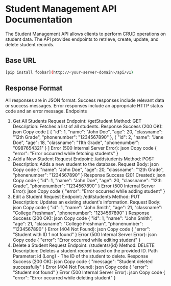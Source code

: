 # Student Management API Documentation
The Student Management API allows clients to perform CRUD operations on student data. The API provides endpoints to retrieve, create, update, and delete student records.

## Base URL
```bash
[pip install foobar](http://<your-server-domain>/api/v1)
```

## Response Format
All responses are in JSON format.
Success responses include relevant data or success messages.
Error responses include an appropriate HTTP status code and an error message.
Endpoints
1. Get All Students
Request
Endpoint: /getStudent
Method: GET
Description: Fetches a list of all students.
Response
Success (200 OK):
json
Copy code
[
    {
        "id": 1,
        "name": "John Doe",
        "age": 20,
        "classname": "12th Grade",
        "phonenumber": "1234567890"
    },
    {
        "id": 2,
        "name": "Jane Doe",
        "age": 18,
        "classname": "11th Grade",
        "phonenumber": "0987654321"
    }
]
Error (500 Internal Server Error):
json
Copy code
{
    "error": "Error occurred while fetching students"
}
2. Add a New Student
Request
Endpoint: /addstudents
Method: POST
Description: Adds a new student to the database.
Request Body:
json
Copy code
{
    "name": "John Doe",
    "age": 20,
    "classname": "12th Grade",
    "phonenumber": "1234567890"
}
Response
Success (201 Created):
json
Copy code
{
    "id": 1,
    "name": "John Doe",
    "age": 20,
    "classname": "12th Grade",
    "phonenumber": "1234567890"
}
Error (500 Internal Server Error):
json
Copy code
{
    "error": "Error occurred while adding student"
}
3. Edit a Student
Request
Endpoint: /editstudents
Method: PUT
Description: Updates an existing student's information.
Request Body:
json
Copy code
{
    "id": 1,
    "name": "John Smith",
    "age": 21,
    "classname": "College Freshman",
    "phonenumber": "1234567890"
}
Response
Success (200 OK):
json
Copy code
{
    "id": 1,
    "name": "John Smith",
    "age": 21,
    "classname": "College Freshman",
    "phonenumber": "1234567890"
}
Error (404 Not Found):
json
Copy code
{
    "error": "Student with ID 1 not found"
}
Error (500 Internal Server Error):
json
Copy code
{
    "error": "Error occurred while editing student"
}
4. Delete a Student
Request
Endpoint: /students/{id}
Method: DELETE
Description: Deletes a student record based on the provided ID.
Path Parameter:
id (Long) - The ID of the student to delete.
Response
Success (200 OK):
json
Copy code
{
    "message": "Student deleted successfully"
}
Error (404 Not Found):
json
Copy code
{
    "error": "Student not found"
}
Error (500 Internal Server Error):
json
Copy code
{
    "error": "Error occurred while deleting student"
}

